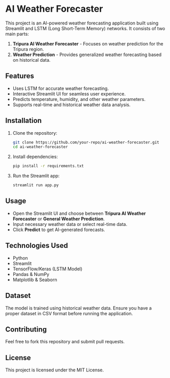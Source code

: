 # AI Weather Forecaster

This project is an AI-powered weather forecasting application built using Streamlit and LSTM (Long Short-Term Memory) networks. It consists of two main parts:

1. **Tripura AI Weather Forecaster** - Focuses on weather prediction for the Tripura region.
2. **Weather Prediction** - Provides generalized weather forecasting based on historical data.

## Features
- Uses LSTM for accurate weather forecasting.
- Interactive Streamlit UI for seamless user experience.
- Predicts temperature, humidity, and other weather parameters.
- Supports real-time and historical weather data analysis.

## Installation
1. Clone the repository:
   ```bash
   git clone https://github.com/your-repo/ai-weather-forecaster.git
   cd ai-weather-forecaster
   ```
2. Install dependencies:
   ```bash
   pip install -r requirements.txt
   ```
3. Run the Streamlit app:
   ```bash
   streamlit run app.py
   ```

## Usage
- Open the Streamlit UI and choose between **Tripura AI Weather Forecaster** or **General Weather Prediction**.
- Input necessary weather data or select real-time data.
- Click **Predict** to get AI-generated forecasts.

## Technologies Used
- Python
- Streamlit
- TensorFlow/Keras (LSTM Model)
- Pandas & NumPy
- Matplotlib & Seaborn

## Dataset
The model is trained using historical weather data. Ensure you have a proper dataset in CSV format before running the application.

## Contributing
Feel free to fork this repository and submit pull requests.

## License
This project is licensed under the MIT License.

